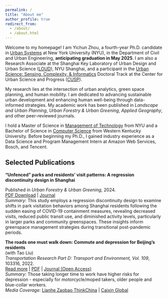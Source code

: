 ```yaml
---
permalink: /
title: "About me"
author_profile: true
redirect_from: 
  - /about/
  - /about.html
---
```


Welcome to my homepage! I am Yichun Zhou, a fourth-year Ph.D. candidate in [Urban Systems](https://engineering.nyu.edu/academics/programs/urban-systems-phd) at New York University (NYU), in the Department of Civil and Urban Engineering, **anticipating graduation in May 2025**. I am also a Research Associate at the Shanghai Key Laboratory of Urban Design and Urban Science ([LOUD](https://urban.shanghai.nyu.edu/)), NYU Shanghai, and a participant in the [Urban Science: Sensing, Complexity, & Informatics](https://engineering.nyu.edu/urban-science-sensing-complexity-informatics-doctoral-track) Doctoral Track at the Center for Urban Science and Progress ([CUSP](https://engineering.nyu.edu/research-innovation/centers/cusp)).

My research lies at the intersection of urban analytics, green space planning, and human mobility. I am dedicated to advancing sustainable urban development and enhancing human well-being through data-informed strategies. My academic work has been published in *Landscape and Urban Planning*, *Urban Forestry & Urban Greening*, *Applied Geography*, and other peer-reviewed journals.

I hold a Master of Science in [Management of Technology](https://engineering.nyu.edu/academics/programs/management-technology-ms-campus) from NYU and a Bachelor of Science in [Computer Science](https://www.wku.edu/cs/) from Western Kentucky University. Before beginning my Ph.D., I gained industry experience as a Data Science and Program Management Intern at Amazon Web Services, Bosch, and Tencent.


## Selected Publications

**“Unfenced” parks and residents’ visit patterns: A regression discontinuity design in Shanghai**

Published in <i>Urban Forestry & Urban Greening</i>, 2024.\
[PDF Download](https://www.yichunzhou.com/files/LUP_peri%20urban%20park.pdf) \| [Journal](https://www.sciencedirect.com/science/article/pii/S1618866724002577)\
<i> Summary:</i> This study employs a regression discontinuity design to examine shifts in park visitation behaviors among Shanghai residents following the sudden easing of COVID-19 containment measures, revealing decreased visits, reduced public transit use, and diminished activity levels, particularly in larger parks and community greenspaces. These insights inform greenspace management strategies during transitional post-pandemic periods.


**The roads one must walk down: Commute and depression for Beijing’s residents**\
(with Tao Liu)\
<i>Transportation Research Part D: Transport and Environment, Vol. 109</i>, 103316, 2022.\
[Read more](https://xizewang.github.io/publication/2022-06-22-trd-depression-commute) \| [PDF](https://xizewang.github.io/files/2022-06-22-trd-depression-commute.pdf) \| [Journal (Open Access)](https://doi.org/10.1016/j.trd.2022.103316)\
<i> Summary:</i> Those taking longer time to work have higher risks for depression - especially for motorcycle/moped takers, older people and blue-collar workers. \
<i> Media Coverage:</i> [Lianhe Zaobao ThinkChina](https://www.thinkchina.sg/longer-commute-beijingers-may-spell-higher-depression-risks) \| [Caixin Global](https://www.caixinglobal.com/2022-10-20/how-your-work-commute-can-affect-your-mental-health-101954036.html) 
